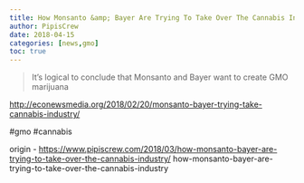 ```yaml
---
title: How Monsanto &amp; Bayer Are Trying To Take Over The Cannabis Industry
author: PipisCrew
date: 2018-04-15
categories: [news,gmo]
toc: true
---
```


> It’s logical to conclude that Monsanto and Bayer want to create GMO marijuana

http://econewsmedia.org/2018/02/20/monsanto-bayer-trying-take-cannabis-industry/

#gmo #cannabis

origin - https://www.pipiscrew.com/2018/03/how-monsanto-bayer-are-trying-to-take-over-the-cannabis-industry/ how-monsanto-bayer-are-trying-to-take-over-the-cannabis-industry